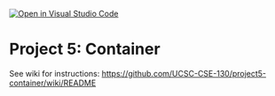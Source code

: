 [![Open in Visual Studio Code](https://classroom.github.com/assets/open-in-vscode-718a45dd9cf7e7f842a935f5ebbe5719a5e09af4491e668f4dbf3b35d5cca122.svg)](https://classroom.github.com/online_ide?assignment_repo_id=11290562&assignment_repo_type=AssignmentRepo)
# Project 5: Container

See wiki for instructions: https://github.com/UCSC-CSE-130/project5-container/wiki/README

